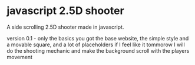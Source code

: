 # javascript 2.5D shooter

A side scrolling 2.5D shooter made in javascript.

version 0.1 - only the basics you got the base website, the simple style and a movable square, and a lot of placeholders
              if I feel like it tommorow I will do the shooting mechanic and make the background scroll with the players movement
